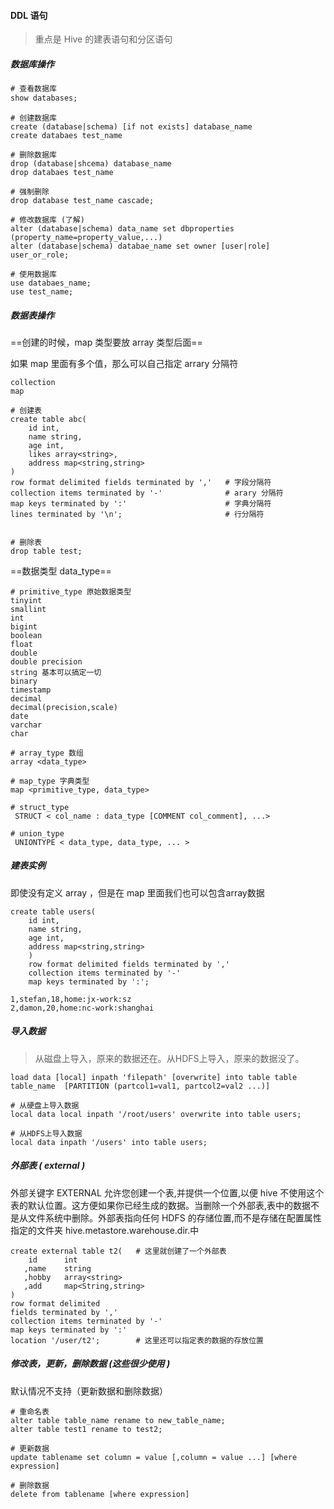 #### DDL 语句

> 重点是 Hive 的建表语句和分区语句

##### 数据库操作

```sql
# 查看数据库
show databases;
```

```mysql
# 创建数据库
create (database|schema) [if not exists] database_name
create databaes test_name
```

```mysql
# 删除数据库
drop (database|shcema) database_name
drop databaes test_name

# 强制删除 
drop database test_name cascade;
```

```mysql
# 修改数据库 (了解)
alter (database|schema) data_name set dbproperties (property_name=property_value,...)
alter (database|schema) databae_name set owner [user|role] user_or_role;
```

```mysql
# 使用数据库
use databaes_name;
use test_name;
```

##### 数据表操作

==创建的时候，map 类型要放 array 类型后面==

如果 map 里面有多个值，那么可以自己指定 arrary 分隔符

```
collection
map
```

```mysql
# 创建表
create table abc(
    id int,
    name string,
    age int,
    likes array<string>,
    address map<string,string>
)
row format delimited fields terminated by ','   # 字段分隔符
collection items terminated by '-'              # arary 分隔符
map keys terminated by ':'                      # 字典分隔符
lines terminated by '\n';                       # 行分隔符


# 删除表
drop table test;
```

==数据类型 data_type==

```mysql
# primitive_type 原始数据类型
tinyint
smallint
int
bigint
boolean
float
double
double precision
string 基本可以搞定一切
binary
timestamp
decimal
decimal(precision,scale)
date
varchar
char
```

```mysql
# array_type 数组
array <data_type> 
```

```mysql
# map_type 字典类型
map <primitive_type, data_type>
```

```mysql
# struct_type
 STRUCT < col_name : data_type [COMMENT col_comment], ...>
```

```mysql
# union_type
 UNIONTYPE < data_type, data_type, ... >
```

##### 建表实例

即使没有定义 array ，但是在 map 里面我们也可以包含array数据

```mysql
create table users(
    id int,
    name string,
    age int,
    address map<string,string>
    )
    row format delimited fields terminated by ','
    collection items terminated by '-'
    map keys terminated by ':';
```

```csv
1,stefan,18,home:jx-work:sz
2,damon,20,home:nc-work:shanghai
```

##### 导入数据

> 从磁盘上导入，原来的数据还在。从HDFS上导入，原来的数据没了。

```mysql
load data [local] inpath 'filepath' [overwrite] into table table table_name  [PARTITION (partcol1=val1, partcol2=val2 ...)] 

# 从硬盘上导入数据
local data local inpath '/root/users' overwrite into table users;

# 从HDFS上导入数据
local data inpath '/users' into table users;
```

##### 外部表 ( external )

外部关键字 EXTERNAL 允许您创建一个表,并提供一个位置,以便 hive 不使用这个表的默认位置。这方便如果你已经生成的数据。当删除一个外部表,表中的数据不是从文件系统中删除。外部表指向任何 HDFS 的存储位置,而不是存储在配置属性指定的文件夹 hive.metastore.warehouse.dir.中 

```mysql
create external table t2(   # 这里就创建了一个外部表
    id      int
   ,name    string
   ,hobby   array<string>
   ,add     map<String,string>
)
row format delimited
fields terminated by ','
collection items terminated by '-'
map keys terminated by ':'
location '/user/t2';        # 这里还可以指定表的数据的存放位置
```

##### 修改表，更新，删除数据 (这些很少使用 )

默认情况不支持（更新数据和删除数据）

```mysql
# 重命名表
alter table table_name rename to new_table_name;
alter table test1 rename to test2;
```

```mysql
# 更新数据
update tablename set column = value [,column = value ...] [where expression]
```

```mysql
# 删除数据
delete from tablename [where expression]
```



